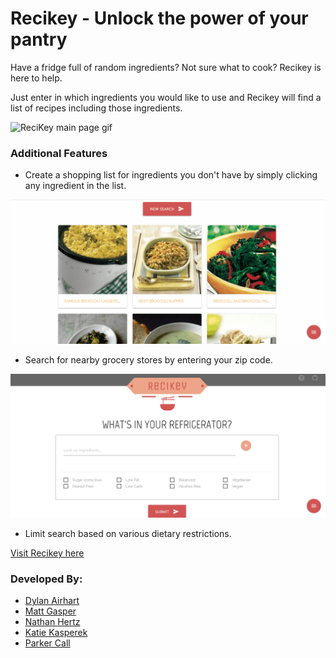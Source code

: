 # Recikey - Unlock the power of your pantry

Have a fridge full of random ingredients? Not sure what to cook? Recikey is here to help.

Just enter in which ingredients you would like to use and Recikey will find a list of recipes including those ingredients.

![ReciKey main page gif](./assets/images/ReciKey_Main.gif)

### Additional Features

* Create a shopping list for ingredients you don't have by simply clicking any ingredient in the list.

![ReciKey shopping list feature](./assets/images/ReciKey_ShoppingList.gif)
* Search for nearby grocery stores by entering your zip code.

![ReciKey grocery search feature](./assets/images/ReciKey_GrocerySearch.gif)
* Limit search based on various dietary restrictions.

[Visit Recikey here](https://c9-recipe-test.herokuapp.com/index.html)

### Developed By:
* [Dylan Airhart](https://github.com/nfgrawker)
* [Matt Gasper](https://github.com/mattypockets)
* [Nathan Hertz](https://github.com/hertz043)
* [Katie Kasperek](https://github.com/kkasperek)
* [Parker Call](https://github.com/theparkinator56)
